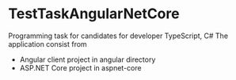 # TestTaskAngularNetCore
Programming task for candidates for developer TypeScript, C#
The application consist from
- Angular client project in angular directory
- ASP.NET Core project in aspnet-core
